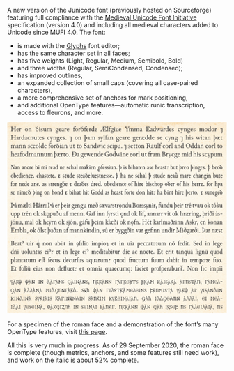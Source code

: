 A new version of the Junicode font (previously hosted on Sourceforge) featuring full compliance with
the [Medieval Unicode Font Initiative](https://skaldic.abdn.ac.uk/m.php?p=mufi) specification (version 4.0) and including all medieval characters
added to Unicode since MUFI 4.0. The font:

- is made with the [Glyphs](https://glyphsapp.com/) font editor;
- has the same character set in all faces;
- has five weights (Light, Regular, Medium, Semibold, Bold)
- and three widths (Regular, SemiCondensed, Condensed);
- has improved outlines,
- an expanded collection of small caps (covering all case-paired characters),
- a more comprehensive set of anchors for mark positioning,
- and additional OpenType features—automatic runic transcription, access to fleurons, and more.

![Sample Image](sample-image.jpg)

For a specimen of the roman face and a demonstration of the font’s many OpenType features, visit
[this page](https://psb1558.github.io/Junicode-New/).

All this is very much in progress. As of 29 September 2020, the roman face is complete (though metrics, anchors, and some
features still need work), and work on the italic is about 52% complete.
